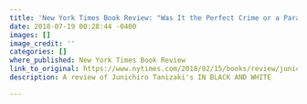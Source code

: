```yaml
---
title: 'New York Times Book Review: "Was It the Perfect Crime or a Paranoid Fantasy?   '
date: 2018-07-19 00:28:44 -0400
images: []
image_credit: ''
categories: []
where_published: New York Times Book Review
link_to_original: https://www.nytimes.com/2018/02/15/books/review/junichiro-tanizaki-in-black-and-white.html
description: A review of Junichiro Tanizaki's IN BLACK AND WHITE

---
```

